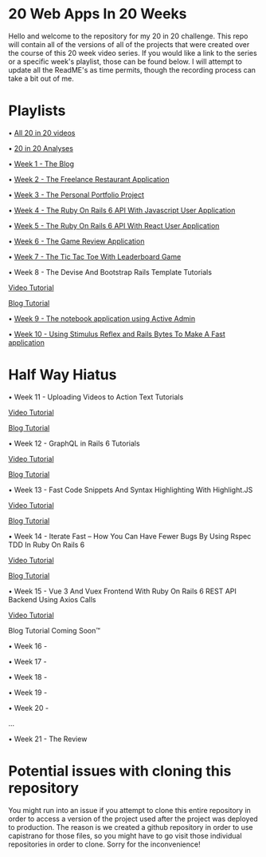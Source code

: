 # 20 Web Apps In 20 Weeks
Hello and welcome to the repository for my 20 in 20 challenge. This repo will contain all of the versions of all of the projects that were created over the course of this 20 week video series. If you would like a link to the series or a specific week's playlist, those can be found below. I will attempt to update all the ReadME's as time permits, though the recording process can take a bit out of me.

# Playlists
• [All 20 in 20 videos](https://www.youtube.com/watch?v=UfoZpAjOnzY&list=PL3mtAHT_eRez6d-PavT6O1KtcMe7mOr-C)

• [20 in 20 Analyses](https://www.youtube.com/watch?v=uBrWt_MkaKw&list=PL3mtAHT_eRez-R7R3XPaBDk87ChCm0cSe)

• [Week 1 - The Blog](https://www.youtube.com/watch?v=UfoZpAjOnzY&list=PL3mtAHT_eRexaDoaU7uooXYZms-1_wua_)

• [Week 2 - The Freelance Restaurant Application](https://www.youtube.com/watch?v=WwClobViifU&list=PL3mtAHT_eRezUvFjgy_K56SBjy12bgS4h)

• [Week 3 - The Personal Portfolio Project](https://www.youtube.com/watch?v=HbH_l8VrH4A&list=PL3mtAHT_eReyBjJvZGIEThnXi5Nr2olMg)

• [Week 4 - The Ruby On Rails 6 API With Javascript User Application](https://www.youtube.com/watch?v=3pZteSkmI9w&list=PL3mtAHT_eRewLlpLhCE8d7Kb6k4g1yA_y)

• [Week 5 - The Ruby On Rails 6 API With React User Application](https://www.youtube.com/watch?v=k1HjmeqF0p0&list=PL3mtAHT_eRez9_vwZSf1hiWs2OJiBKMwd)

• [Week 6 - The Game Review Application](https://www.youtube.com/watch?v=PrjNxhVTR5A&list=PL3mtAHT_eReypxPABSVZMVpoAfoSjtpXX)

• [Week 7 - The Tic Tac Toe With Leaderboard Game](https://www.youtube.com/watch?v=Aye0E8uMDLo)

• Week 8 - The Devise And Bootstrap Rails Template Tutorials
            
[Video Tutorial](https://youtu.be/JR8u5gfmDxU)

[Blog Tutorial](https://deandehart.com/blog/rails-template-for-devvise-and-bootstrap)

• [Week 9 - The notebook application using Active Admin](https://www.youtube.com/watch?v=DfaaTkzOoHo)

• [Week 10 - Using Stimulus Reflex and Rails Bytes To Make A Fast application](https://www.youtube.com/watch?v=hxqkTy2SB78)

# Half Way Hiatus

• Week 11 - Uploading Videos to Action Text Tutorials
            
[Video Tutorial](https://youtu.be/hE-mxN2GXVo)

[Blog Tutorial](https://deanin.com/blog/action-text-videos/)

• Week 12 - GraphQL in Rails 6 Tutorials
            
[Video Tutorial](https://youtu.be/R6KR942yiYE)

[Blog Tutorial](https://deanin.com/blog/graphql)

• Week 13 - Fast Code Snippets And Syntax Highlighting With Highlight.JS
            
[Video Tutorial](https://youtu.be/vQioItq2HXo)

[Blog Tutorial](https://deanin.com/blog/code-snippets)

• Week 14 - Iterate Fast – How You Can Have Fewer Bugs By Using Rspec TDD In Ruby On Rails 6

[Video Tutorial](https://www.youtube.com/watch?v=AAqPc0j_2bg)

[Blog Tutorial](https://deanin.com/blog/rspec-rails/)

• Week 15 - Vue 3 And Vuex Frontend With Ruby On Rails 6 REST API Backend Using Axios Calls

[Video Tutorial](https://www.youtube.com/watch?v=gnymlh4Ljvw)

Blog Tutorial Coming Soon™

• Week 16 - 

• Week 17 - 

• Week 18 - 

• Week 19 - 

• Week 20 - 

...

• Week 21 - The Review

# Potential issues with cloning this repository
You might run into an issue if you attempt to clone this entire repository in order to access a version of the project used after the project was deployed to production. The reason is we created a github repository in order to use capistrano for those files, so you might have to go visit those individual repositories in order to clone. Sorry for the inconvenience!
